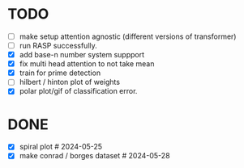# TODO

- [ ] make setup attention agnostic (different versions of transformer)
- [ ] run RASP successfully.
- [x] add base-n number system suppport
- [x] fix multi head attention to not take mean
- [x] train for prime detection
- [ ] hilbert / hinton plot of weights
- [x] polar plot/gif of classification error.

# DONE

- [x] spiral plot  # 2024-05-25
- [x] make conrad / borges dataset  # 2024-05-28
